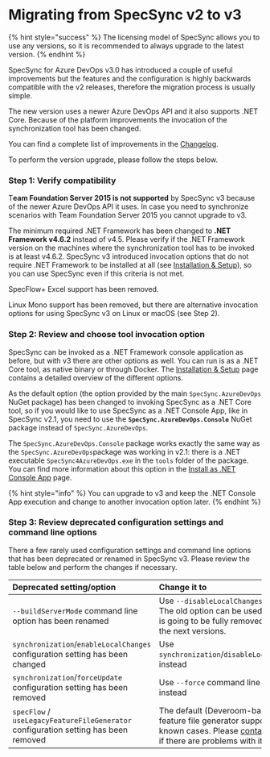 # Migrating from SpecSync v2 to v3

{% hint style="success" %}
The licensing model of SpecSync allows you to use any versions, so it is recommended to always upgrade to the latest version.
{% endhint %}

SpecSync for Azure DevOps v3.0 has introduced a couple of useful improvements but the features and the configuration is highly backwards compatible with the v2 releases, therefore the migration process is usually simple. 

The new version uses a newer Azure DevOps API and it also supports .NET Core. Because of the platform improvements the invocation of the synchronization tool has been changed.

You can find a complete list of improvements in the [Changelog](../changelog.md#v-3-0-0-2020-07-24).

To perform the version upgrade, please follow the steps below.

### Step 1: Verify compatibility

T**eam Foundation Server 2015 is not supported** by SpecSync v3 because of the newer Azure DevOps API it uses. In case you need to synchronize scenarios with Team Foundation Server 2015 you cannot upgrade to v3.

The minimum required .NET Framework has been changed to **.NET Framework v4.6.2** instead of v4.5. Please verify if the .NET Framework version on the machines where the synchronization tool has to be invoked is at least v4.6.2. SpecSync v3 introduced invocation options that do not require .NET Framework to be installed at all \(see [Installation & Setup](../installation/)\), so you can use SpecSync even if this criteria is not met. 

SpecFlow+ Excel support has been removed.

Linux Mono support has been removed, but there are alternative invocation options for using SpecSync v3 on Linux or macOS \(see Step 2\).

### Step 2: Review and choose tool invocation option

SpecSync can be invoked as a .NET Framework console application as before, but with v3 there are other options as well. You can run is as a .NET Core tool, as native binary or through Docker. The [Installation & Setup](../installation/) page contains a detailed overview of the different options.

As the default option \(the option provided by the main `SpecSync.AzureDevOps` NuGet package\) has been changed to invoking SpecSync as a .NET Core tool, so if you would like to use SpecSync as a .NET Console App, like in SpecSync v2.1, you need to use the **`SpecSync.AzureDevOps.Console`** NuGet package instead of `SpecSync.AzureDevOps`.  

The `SpecSync.AzureDevOps.Console` package works exactly the same way as the `SpecSync.AzureDevOps`package was working in v2.1: there is a .NET executable `SpecSync4AzureDevOps.exe` in the `tools` folder of the package. You can find more information about this option in the [Install as .NET Console App](../installation/dotnet-console.md) page. 

{% hint style="info" %}
You can upgrade to v3 and keep the .NET Console App execution and change to another invocation option later.
{% endhint %}

### Step 3: Review deprecated configuration settings and command line options

There a few rarely used configuration settings and command line options that has been deprecated or renamed in SpecSync v3. Please review the table below and perform the changes if necessary.

| Deprecated setting/option | Change it to |
| :--- | :--- |
| `--buildServerMode` command line option has been renamed | Use `--disableLocalChanges` instead. The old option can be used still, but it is going to be fully removed in one of the next versions. |
| `synchronization`/`enableLocalChanges` configuration setting has been changed | Use `synchronization`/`disableLocalChanges` instead |
| `synchronization`/`forceUpdate` configuration setting has been removed | Use `--force` command line option instead |
| `specFlow` / `useLegacyFeatureFileGenerator` configuration setting has been removed | The default \(Deveroom-based\) feature file generator supports all known cases. Please [contact support](../contact/specsync-support.md) if there are problems with it. |





